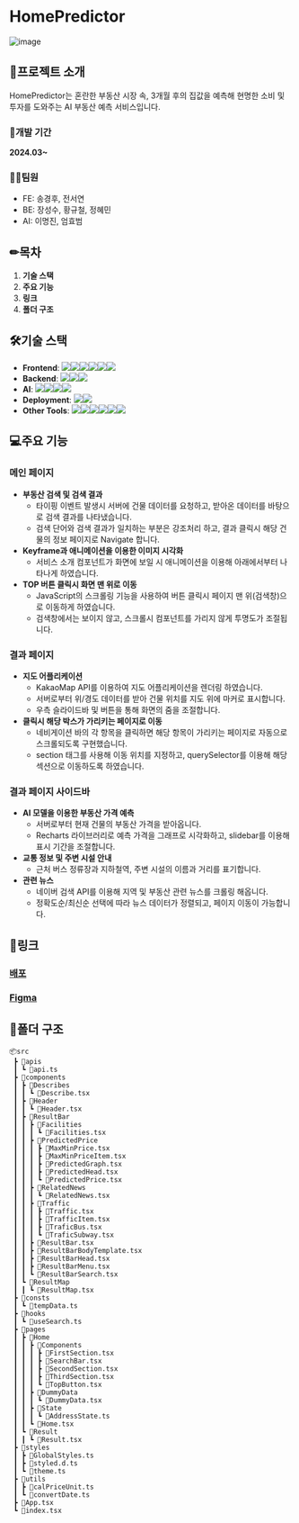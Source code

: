 # HomePredictor
![image](https://github.com/KingGyeongHoo/homepredictor/assets/117385050/ee01d7bb-9988-4e55-87e9-a542d5010d9e)


## 📃프로젝트 소개

HomePredictor는 혼란한 부동산 시장 속, 3개월 후의 집값을 예측해 현명한 소비 및 투자를 도와주는 AI 부동산 예측 서비스입니다.

### 📆개발 기간
**2024.03~**

### 🤼‍♂️팀원
 - FE: 송경후, 전서연
 - BE: 장성수, 황규철, 정혜민
 - AI: 이명진, 엄효범

## ✏목차
1. **기술 스택**
2. **주요 기능**
3. **링크**
4. **폴더 구조**

## 🛠기술 스택
- **Frontend**: <img src="https://img.shields.io/badge/TypeScript-3178C6?style=for-the-badge&logo=TypeScript&logoColor=white"><img src="https://img.shields.io/badge/html5-E34F26?style=for-the-badge&logo=html5&logoColor=white"><img src="https://img.shields.io/badge/css-1572B6?style=for-the-badge&logo=css3&logoColor=white"><img src="https://img.shields.io/badge/react-61DAFB?style=for-the-badge&logo=react&logoColor=black"><img src="https://img.shields.io/badge/Styledcomponents-DB7093?style=for-the-badge&logo=styledcomponents&logoColor=white"><img src="https://img.shields.io/badge/recoil-3578E5?style=for-the-badge&logo=recoil&logoColor=white">
- **Backend**: <img src="https://img.shields.io/badge/spring-6DB33F?style=for-the-badge&logo=spring&logoColor=white"><img src="https://img.shields.io/badge/mysql-4479A1?style=for-the-badge&logo=mysql&logoColor=white"><img src="https://img.shields.io/badge/nodejs-339933?style=for-the-badge&logo=nodedotjs&logoColor=white">
- **AI**: <img src="https://img.shields.io/badge/python-3776AB?style=for-the-badge&logo=python&logoColor=white"><img src="https://img.shields.io/badge/jupyternotebook-F37626?style=for-the-badge&logo=jupyter&logoColor=white"><img src="https://img.shields.io/badge/tensorflow-FF6F00?style=for-the-badge&logo=tensorflow&logoColor=white"><img src="https://img.shields.io/badge/keras-D00000?style=for-the-badge&logo=keras&logoColor=white">
- **Deployment**: <img src="https://img.shields.io/badge/amazonec2-FF9900?style=for-the-badge&logo=amazonec2&logoColor=white"><img src="https://img.shields.io/badge/netlify-00C7B7?style=for-the-badge&logo=netlify&logoColor=white">
- **Other Tools**: <img src="https://img.shields.io/badge/git-F05032?style=for-the-badge&logo=git&logoColor=white"><img src="https://img.shields.io/badge/github-181717?style=for-the-badge&logo=github&logoColor=white"><img src="https://img.shields.io/badge/figma-F24E1E?style=for-the-badge&logo=figma&logoColor=white"><img src="https://img.shields.io/badge/photoshop-31A8FF?style=for-the-badge&logo=adobephotoshop&logoColor=white"><img src="https://img.shields.io/badge/slcak-4A154B?style=for-the-badge&logo=slack&logoColor=white"><img src="https://img.shields.io/badge/notion-000000?style=for-the-badge&logo=notion&logoColor=white">

## 💻주요 기능

### 메인 페이지
 - **부동산 검색 및 검색 결과**
   - 타이핑 이벤트 발생시 서버에 건물 데이터를 요청하고, 받아온 데이터를 바탕으로 검색 결과를 나타냈습니다.
   - 검색 단어와 검색 결과가 일치하는 부분은 강조처리 하고, 결과 클릭시 해당 건물의 정보 페이지로 Navigate 합니다.
 - **Keyframe과 애니메이션을 이용한 이미지 시각화**
   - 서비스 소개 컴포넌트가 화면에 보일 시 애니메이션을 이용해 아래에서부터 나타나게 하였습니다.
 - **TOP 버튼 클릭시 화면 맨 위로 이동**
   - JavaScript의 스크롤링 기능을 사용하여 버튼 클릭시 페이지 맨 위(검색창)으로 이동하게 하였습니다.
   - 검색창에서는 보이지 않고, 스크롤시 컴포넌트를 가리지 않게 투명도가 조절됩니다.
###  결과 페이지
 - **지도 어플리케이션**
   - KakaoMap API를 이용하여 지도 어플리케이션을 렌더링 하였습니다.
   - 서버로부터 위/경도 데이터를 받아 건물 위치를 지도 위에 마커로 표시합니다.
   - 우측 슬라이드바 및 버튼을 통해 화면의 줌을 조절합니다.
 - **클릭시 해당 박스가 가리키는 페이지로 이동**
   - 네비게이션 바의 각 항목을 클릭하면 해당 항목이 가리키는 페이지로 자동으로 스크롤되도록 구현했습니다.
   - section 태그를 사용해 이동 위치를 지정하고, querySelector를 이용해 해당 섹션으로 이동하도록 하였습니다.
### 결과 페이지 사이드바
 - **AI 모델을 이용한 부동산 가격 예측**
   - 서버로부터 현재 건물의 부동산 가격을 받아옵니다.
   - Recharts 라이브러리로 예측 가격을 그래프로 시각화하고, slidebar를 이용해 표시 기간을 조절합니다.
 - **교통 정보 및 주변 시설 안내**
   - 근처 버스 정류장과 지하철역, 주변 시설의 이름과 거리를 표기합니다.
 - **관련 뉴스**
   - 네이버 검색 API를 이용해 지역 및 부동산 관련 뉴스를 크롤링 해옵니다.
   - 정확도순/최신순 선택에 따라 뉴스 데이터가 정렬되고, 페이지 이동이 가능합니다.

## 📎링크
### [배포](https://homepredictor.netlify.app/)
### [Figma](https://www.figma.com/file/vgTUmYcOKal4pA5FaBq7CR/HomePredictor?type=design&node-id=0%3A1&mode=design&t=R5B9gbVyLHXXaLZv-1)

## 📁폴더 구조
```
📦src
 ┣ 📂apis
 ┃ ┗ 📜api.ts
 ┣ 📂components
 ┃ ┣ 📂Describes
 ┃ ┃ ┗ 📜Describe.tsx
 ┃ ┣ 📂Header
 ┃ ┃ ┗ 📜Header.tsx
 ┃ ┣ 📂ResultBar
 ┃ ┃ ┣ 📂Facilities
 ┃ ┃ ┃ ┗ 📜Facilities.tsx
 ┃ ┃ ┣ 📂PredictedPrice
 ┃ ┃ ┃ ┣ 📜MaxMinPrice.tsx
 ┃ ┃ ┃ ┣ 📜MaxMinPriceItem.tsx
 ┃ ┃ ┃ ┣ 📜PredictedGraph.tsx
 ┃ ┃ ┃ ┣ 📜PredictedHead.tsx
 ┃ ┃ ┃ ┗ 📜PredictedPrice.tsx
 ┃ ┃ ┣ 📂RelatedNews
 ┃ ┃ ┃ ┗ 📜RelatedNews.tsx
 ┃ ┃ ┣ 📂Traffic
 ┃ ┃ ┃ ┣ 📜Traffic.tsx
 ┃ ┃ ┃ ┣ 📜TrafficItem.tsx
 ┃ ┃ ┃ ┣ 📜TraficBus.tsx
 ┃ ┃ ┃ ┗ 📜TraficSubway.tsx
 ┃ ┃ ┣ 📜ResultBar.tsx
 ┃ ┃ ┣ 📜ResultBarBodyTemplate.tsx
 ┃ ┃ ┣ 📜ResultBarHead.tsx
 ┃ ┃ ┣ 📜ResultBarMenu.tsx
 ┃ ┃ ┗ 📜ResultBarSearch.tsx
 ┃ ┗ 📂ResultMap
 ┃ ┃ ┗ 📜ResultMap.tsx
 ┣ 📂consts
 ┃ ┗ 📜tempData.ts
 ┣ 📂hooks
 ┃ ┗ 📜useSearch.ts
 ┣ 📂pages
 ┃ ┣ 📂Home
 ┃ ┃ ┣ 📂Components
 ┃ ┃ ┃ ┣ 📜FirstSection.tsx
 ┃ ┃ ┃ ┣ 📜SearchBar.tsx
 ┃ ┃ ┃ ┣ 📜SecondSection.tsx
 ┃ ┃ ┃ ┣ 📜ThirdSection.tsx
 ┃ ┃ ┃ ┗ 📜TopButton.tsx
 ┃ ┃ ┣ 📂DummyData
 ┃ ┃ ┃ ┗ 📜DummyData.tsx
 ┃ ┃ ┣ 📂State
 ┃ ┃ ┃ ┗ 📜AddressState.ts
 ┃ ┃ ┗ 📜Home.tsx
 ┃ ┗ 📂Result
 ┃ ┃ ┗ 📜Result.tsx
 ┣ 📂styles
 ┃ ┣ 📜GlobalStyles.ts
 ┃ ┣ 📜styled.d.ts
 ┃ ┗ 📜theme.ts
 ┣ 📂utils
 ┃ ┣ 📜calPriceUnit.ts
 ┃ ┗ 📜convertDate.ts
 ┣ 📜App.tsx
 ┗ 📜index.tsx
  ```
